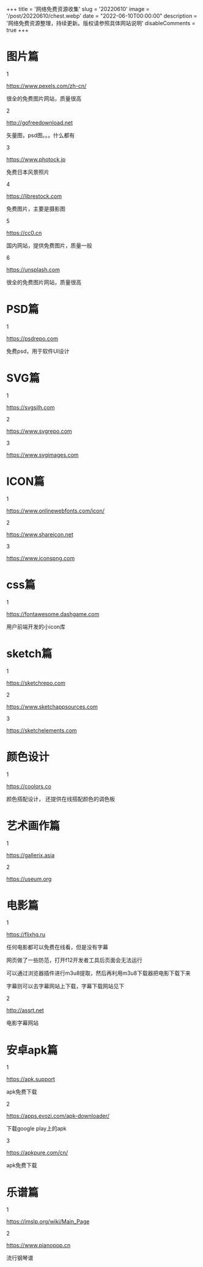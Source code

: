+++
title = '网络免费资源收集'
slug = '20220610'
image = '/post/20220610/chest.webp'
date = "2022-06-10T00:00:00"
description = '网络免费资源整理，持续更新。版权请参照具体网站说明'
disableComments = true
+++

# 图片篇

1

https://www.pexels.com/zh-cn/

很全的免费图片网站，质量很高

2

http://gofreedownload.net

矢量图，psd图。。。什么都有

3

https://www.photock.jp

免费日本风景照片

4

https://librestock.com

免费图片，主要是摄影图

5

https://cc0.cn

国内网站，提供免费图片，质量一般

6

https://unsplash.com

很全的免费图片网站，质量很高

# PSD篇

1

https://psdrepo.com

免费psd，用于软件UI设计

# SVG篇

1

https://svgsilh.com

2

https://www.svgrepo.com

3

https://www.svgimages.com


# ICON篇

1

https://www.onlinewebfonts.com/icon/

2

https://www.shareicon.net

3

https://www.iconspng.com

# css篇

1

https://fontawesome.dashgame.com

用户前端开发的小icon库

# sketch篇

1

https://sketchrepo.com

2

https://www.sketchappsources.com

3

https://sketchelements.com


# 颜色设计

1

https://coolors.co

颜色搭配设计， 还提供在线搭配颜色的调色板

# 艺术画作篇

1

https://gallerix.asia

2

https://useum.org


# 电影篇

1

https://flixhq.ru

任何电影都可以免费在线看，但是没有字幕

网页做了一些防范，打开f12开发者工具后页面会无法运行

可以通过浏览器插件进行m3u8提取，然后再利用m3u8下载器把电影下载下来

字幕则可以去字幕网站上下载，字幕下载网站见下

2

http://assrt.net

电影字幕网站

# 安卓apk篇

1

https://apk.support

apk免费下载

2

https://apps.evozi.com/apk-downloader/

下载google play上的apk

3

https://apkpure.com/cn/

apk免费下载


# 乐谱篇

1

https://imslp.org/wiki/Main_Page

2

https://www.pianopop.cn

流行钢琴谱

